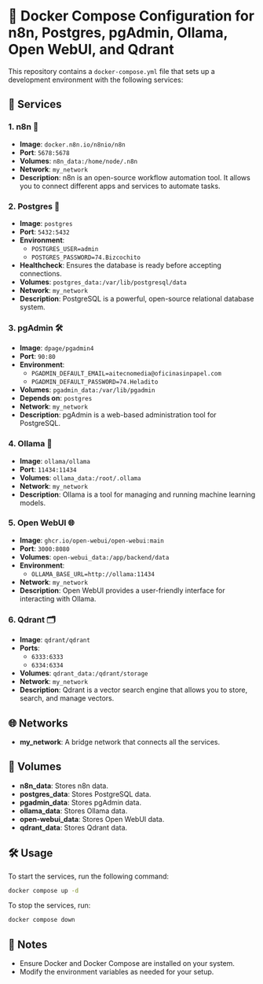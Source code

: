 # 🐳 Docker Compose Configuration for n8n, Postgres, pgAdmin, Ollama, Open WebUI, and Qdrant

This repository contains a `docker-compose.yml` file that sets up a development environment with the following services:

## 🚀 Services

### 1. **n8n** 🤖
- **Image**: `docker.n8n.io/n8nio/n8n`
- **Port**: `5678:5678`
- **Volumes**: `n8n_data:/home/node/.n8n`
- **Network**: `my_network`
- **Description**: n8n is an open-source workflow automation tool. It allows you to connect different apps and services to automate tasks.

### 2. **Postgres** 🐘
- **Image**: `postgres`
- **Port**: `5432:5432`
- **Environment**:
  - `POSTGRES_USER=admin`
  - `POSTGRES_PASSWORD=74.Bizcochito`
- **Healthcheck**: Ensures the database is ready before accepting connections.
- **Volumes**: `postgres_data:/var/lib/postgresql/data`
- **Network**: `my_network`
- **Description**: PostgreSQL is a powerful, open-source relational database system.

### 3. **pgAdmin** 🛠️
- **Image**: `dpage/pgadmin4`
- **Port**: `90:80`
- **Environment**:
  - `PGADMIN_DEFAULT_EMAIL=aitecnomedia@oficinasinpapel.com`
  - `PGADMIN_DEFAULT_PASSWORD=74.Heladito`
- **Volumes**: `pgadmin_data:/var/lib/pgadmin`
- **Depends on**: `postgres`
- **Network**: `my_network`
- **Description**: pgAdmin is a web-based administration tool for PostgreSQL.

### 4. **Ollama** 🦙
- **Image**: `ollama/ollama`
- **Port**: `11434:11434`
- **Volumes**: `ollama_data:/root/.ollama`
- **Network**: `my_network`
- **Description**: Ollama is a tool for managing and running machine learning models.

### 5. **Open WebUI** 🌐
- **Image**: `ghcr.io/open-webui/open-webui:main`
- **Port**: `3000:8080`
- **Volumes**: `open-webui_data:/app/backend/data`
- **Environment**:
  - `OLLAMA_BASE_URL=http://ollama:11434`
- **Network**: `my_network`
- **Description**: Open WebUI provides a user-friendly interface for interacting with Ollama.

### 6. **Qdrant** 🗂️
- **Image**: `qdrant/qdrant`
- **Ports**:
  - `6333:6333`
  - `6334:6334`
- **Volumes**: `qdrant_data:/qdrant/storage`
- **Network**: `my_network`
- **Description**: Qdrant is a vector search engine that allows you to store, search, and manage vectors.

## 🌐 Networks
- **my_network**: A bridge network that connects all the services.

## 💾 Volumes
- **n8n_data**: Stores n8n data.
- **postgres_data**: Stores PostgreSQL data.
- **pgadmin_data**: Stores pgAdmin data.
- **ollama_data**: Stores Ollama data.
- **open-webui_data**: Stores Open WebUI data.
- **qdrant_data**: Stores Qdrant data.

## 🛠️ Usage
To start the services, run the following command:

```bash
docker compose up -d
```

To stop the services, run:

```bash
docker compose down
```

## 📝 Notes
- Ensure Docker and Docker Compose are installed on your system.
- Modify the environment variables as needed for your setup.